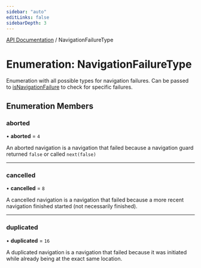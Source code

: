 ```yaml
---
sidebar: "auto"
editLinks: false
sidebarDepth: 3
---
```


[API Documentation](../index.md) / NavigationFailureType

# Enumeration: NavigationFailureType

Enumeration with all possible types for navigation failures. Can be passed to
[isNavigationFailure](../index.md#isnavigationfailure) to check for specific failures.

## Enumeration Members

### aborted

• **aborted** = ``4``

An aborted navigation is a navigation that failed because a navigation
guard returned `false` or called `next(false)`

___

### cancelled

• **cancelled** = ``8``

A cancelled navigation is a navigation that failed because a more recent
navigation finished started (not necessarily finished).

___

### duplicated

• **duplicated** = ``16``

A duplicated navigation is a navigation that failed because it was
initiated while already being at the exact same location.
